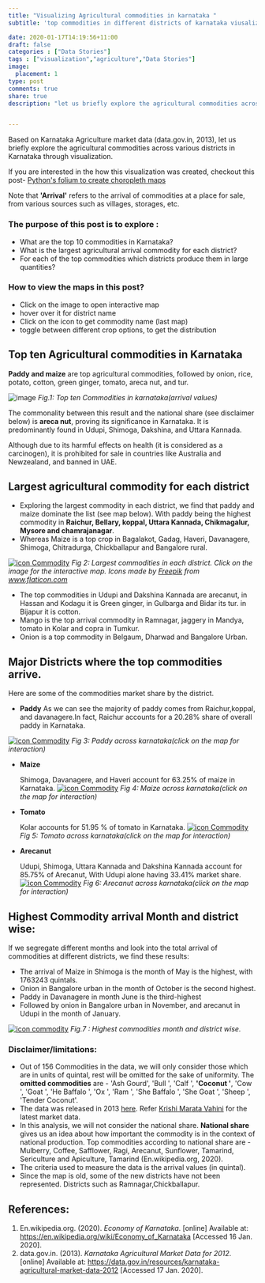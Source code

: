 ```yaml
---
title: "Visualizing Agricultural commodities in karnataka "
subtitle: 'top commodities in different districts of karnataka viusalized :ear_of_rice:'

date: 2020-01-17T14:19:56+11:00
draft: false
categories : ["Data Stories"]
tags : ["visualization","agriculture","Data Stories"]
image: 
  placement: 1
type: post
comments: true
share: true
description: "let us briefly explore the agricultural commodities across various districts in Karnataka through visualization.What are the top 10 commodities in Karnataka?  What is the largest agricultural arrival commodity for each district?  For each of the top commodities which districts produce them in large quantities?"


---
```


Based on Karnataka Agriculture market data (data.gov.in, 2013), let us briefly explore the agricultural commodities across various districts in Karnataka through visualization. 

If you are interested in the how this visualization was created, checkout this post- [Python's folium to create choropleth maps](https://www.nagarajbhat/post/folium-visualization/)

Note that **'Arrival'** refers to the arrival of commodities at a place for sale, from various sources such as villages, storages, etc.

### The purpose of this post is to explore :

- What are the top 10 commodities in Karnataka?
- What is the largest agricultural arrival commodity for each district?
- For each of the top commodities which districts produce them in large quantities?

### How to view the maps in this post?

- Click on the image to open interactive map
- hover over it for district name
- Click on the icon to get commodity name (last map)
- toggle between different crop options, to get the distribution

## Top ten Agricultural commodities in Karnataka

**Paddy and maize** are top agricultural commodities, followed by onion, rice, potato, cotton, green ginger, tomato, areca nut, and tur. 

![image](/img/folium-visualization/step6_topten.png)
*Fig.1: Top ten Commodities in karnataka(arrival values)*

 The commonality between this result and the national share (see disclaimer below) is **areca nut**, proving its significance in Karnataka. It is predominantly found in Udupi, Shimoga, Dakshina, and Uttara Kannada.

Although due to its harmful effects on health (it is considered as a carcinogen), it is prohibited for sale in countries like Australia and Newzealand, and banned in UAE.

## Largest agricultural commodity for each district
- Exploring the largest commodity in each district, we find that paddy and maize dominate the list (see map below). With paddy being the highest commodity in **Raichur, Bellary, koppal, Uttara Kannada, Chikmagalur, Mysore and chamrajanagar**.
- Whereas Maize is a top crop in Bagalakot, Gadag, Haveri, Davanagere, Shimoga, Chitradurga, Chickballapur and Bangalore rural.

[![icon Commodity](/img/folium-visualization/step14_icon_commodity.png)](/files/folium-visualization/step14_icon_commodity.html/)
*Fig 2: Largest commodities in each district. Click on the image for the interactive map. Icons made by <a href="https://www.flaticon.com/authors/freepik" title="Freepik">Freepik</a> from <a href="https://www.flaticon.com/" title="Flaticon">www.flaticon.com</a>*

- The top commodities in Udupi and Dakshina Kannada are arecanut, in Hassan and Kodagu it is Green ginger, in Gulbarga and Bidar its tur. in Bijapur it is cotton.
- Mango is the top arrival commodity in Ramnagar, jaggery in Mandya, tomato in Kolar and copra in Tumkur. 
- Onion is a top commodity in Belgaum, Dharwad and Bangalore Urban.

## Major Districts where the top commodities arrive.
Here are some of the commodities market share by the district.
- **Paddy**
	As we can see the majority of paddy comes from Raichur,koppal, and davanagere.In fact, Raichur accounts for a 20.28% share of overall paddy in Karnataka.
  
[![icon Commodity](/img/folium-visualization/paddy.png)](/files/folium-visualization/step11_toptenmap.html/)
*Fig 3: Paddy across karnataka(click on the map for interaction)*

- **Maize**

  Shimoga, Davanagere, and Haveri account for 63.25% of maize in Karnataka.
[![icon Commodity](/img/folium-visualization/maize.png)](/files/folium-visualization/step11_toptenmap.html/)
*Fig 4: Maize across karnataka(click on the map for interaction)*

- **Tomato**

  Kolar accounts for 51.95 % of tomato in Karnataka.
 [![icon Commodity](/img/folium-visualization/tomato.png)](/files/folium-visualization/step11_toptenmap.html/)
*Fig 5: Tomato across karnataka(click on the map for interaction)*

- **Arecanut**

  Udupi, Shimoga, Uttara Kannada and Dakshina Kannada account for 85.75% of Arecanut, With Udupi alone having 33.41% market share.
 [![icon Commodity](/img/folium-visualization/arecanut.png)](/files/folium-visualization/step11_toptenmap.html/)
*Fig 6: Arecanut across karnataka(click on the map for interaction)*

## Highest Commodity arrival Month and district wise:

If we segregate different months and look into the total arrival of commodities at different districts, we find these results:

- The arrival of Maize in Shimoga is the month of May is the highest, with 1763243 quintals.
- Onion in Bangalore urban in the month of October is the second highest.
- Paddy in Davanagere in month June is the third-highest
- Followed by onion in Bangalore urban in November, and arecanut in Udupi in the month of January.

[![icon commodity](/img/folium-visualization/mon_district_highest.png)](/files/folium-visualization/mon_district_highest.html)
*Fig.7 : Highest commodities month and district wise.*

### Disclaimer/limitations:

- Out of 156 Commodities in the data, we will only consider those which are in units of quintal, rest will be omitted for the sake of uniformity. The **omitted commodities** are - 'Ash Gourd', 'Bull ', 'Calf ', **'Coconut '**, 'Cow ', 'Goat ', 'He Baffalo ', 'Ox ', 'Ram ', 'She Baffalo ', 'She Goat ', 'Sheep ', 'Tender Coconut'.
- The data was released in 2013 [here](https://data.gov.in/resources/karnataka-agricultural-market-data-2012). Refer [Krishi Marata Vahini](https://www.krishimaratavahini.kar.nic.in/department.aspx) for the latest market data.
- In this analysis, we will not consider the national share. **National share** gives us an idea about how important the commodity is in the context of national production. Top commodities according to national share are - Mulberry, Coffee, Safflower, Ragi, Arecanut, Sunflower, Tamarind, Sericulture and Apiculture, Tamarind (En.wikipedia.org, 2020).
- The criteria used to measure the data is the arrival values (in quintal).
- Since the map is old, some of the new districts have not been represented. Districts such as Ramnagar,Chickballapur.

## References:

1. En.wikipedia.org. (2020). *Economy of Karnataka*. [online] Available at: https://en.wikipedia.org/wiki/Economy_of_Karnataka [Accessed 16 Jan. 2020].
2. data.gov.in. (2013). *Karnataka Agricultural Market Data for 2012*. [online] Available at: https://data.gov.in/resources/karnataka-agricultural-market-data-2012 [Accessed 17 Jan. 2020].